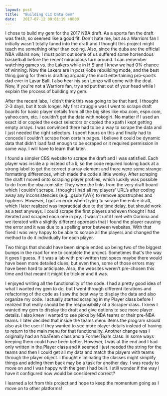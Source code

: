 ```yaml
---
layout: post
title:  "Building CLI Data Gem"
date:   2017-07-12 00:01:19 +0000
---
```



I chose to build my gem for the 2017 NBA draft. As a sports fan the draft was fresh, so seemed like a good fit. Don't hate me, but as a Warriors fan I initially wasn't totally tuned into the draft and I thought this project might teach me something other than coding. Also, since the dubs are the official NBA villains now, I must point out some of us suffered some horrendous basketball before the recent miraculous turn around. I can remember watching games vs. the Lakers while in H.S and I knew we had 0% chance of winning. Now the Lakers are in post Kobe rebuilding mode, and the best thing going for them is drafting arguably the most entertaining pro-sports dad ever in Lavar Ball. I also hear his son Lonzo will come with the deal. Now, if you're not a Warriors fan, try and put that out of your head while I explain the process of building my gem.

After the recent labs, I didn't think this was going to be that hard, I thought 2-3 days, but it took longer. My first struggle was I went to scrape draft boards for basic player details from all the big sites like nba.com, espn.com, yahoo.com, etc. I couldn't get the data with nokogiri. No matter if I used an exact id or copied the exact selectors or copied the xpath I kept getting empty arrays. I was convinced there had to be a way to scrape the data and I just needed the right selectors. I spent hours on this and finally had to concede I couldn't scrape from certain pages. I believe it could be dynamic data that didn't load fast enough to be scraped or it required permission in some way. I will have to learn that later.

I found a simpler CBS website to scrape the draft and I was satisfied. Each player was inside a p instead of a li, so the code required looking back at a strong label to get the correct p array element and there were some strange formatting differences, which made the code a little wonky. After scraping the draft I moved onto scraping player profiles, which luckily was possible to do from the nba.com site. They were the links from the very draft board which I couldn't scrape. I thought I had all my players' URL’s after coding away any inconsistencies (e.g. .gsub(/\W/)) to remove apostrophes and hyphens. However, I got an error when trying to scrape the entire draft, which I later realized was impractical due to the time delay, but should work as a test anyways. I could scrape the first players and even thought I had iterated and scraped each one in pry. It wasn't until I met with Corinna and we iterated with a slightly different approach that I found the player causing the error and it was due to a spelling error between websites. With that fixed I was very happy to be able to scrape all the players and changed the method to do it individually for each player.

Two things that should have been simple ended up being two of the biggest bumps in the road for me to complete the project. Sometimes that's the way it goes I guess. If it was a lab with pre-written test specs maybe there would have been more detailed clues, but even then, some of those errors may have been hard to anticipate. Also, the websites weren't pre-chosen this time and that meant it might be trickier and it was.

I enjoyed writing all the functionality of the code. I had a pretty good idea of what I wanted my gem to do, but I went through different iterations and refactoring of the code as I saw the best way to display the data and also organize my code. I actually started scraping in my Player class before I realized that really should be the responsibility of a Scraper class. I knew I wanted my gem to display the draft and give options to see more player details. I also knew I wanted to see picks by NBA teams or their pre-NBA teams. I later decided that inside  the teams menu items the program should also ask the user if they wanted to see more player details instead of having to return to the main menu for that functionality.
 Another change was I originally had an NbaTeam class and a FormerTeam class. In some ways keeping them could have been better. However, I was at the end and I had only written in the Player class and it seemed I just needed the string for the teams and then I could get all my data and match the players with teams through the player object. I thought eliminating the classes might simplify things and adding them back may be a task for another day. I was ready to move on and I was happy with the gem I had built. I still wonder if the way I have it configured now would be considered correct?

I learned a lot from this project and hope to keep the momentum going as I move on to other platforms!

